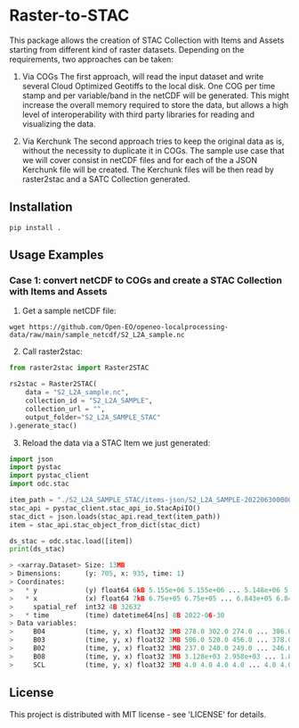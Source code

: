 # Raster-to-STAC  
This package allows the creation of STAC Collection with Items and Assets starting from different kind of raster datasets.
Depending on the requirements, two approaches can be taken:

1. Via COGs
The first approach, will read the input dataset and write several Cloud Optimized Geotiffs to the local disk. One COG per time stamp and per variable/band in the netCDF will be generated. This might increase the overall memory required to store the data, but allows a high level of interoperability with third party libraries for reading and visualizing the data.

2. Via Kerchunk
The second approach tries to keep the original data as is, without the necessity to duplicate it in COGs. The sample use case that we will cover consist in netCDF files and for each of the a JSON Kerchunk file will be created. The Kerchunk files will be then read by raster2stac and a SATC Collection generated.

## Installation

```
pip install .
```

## Usage Examples

### Case 1: convert netCDF to COGs and create a STAC Collection with Items and Assets

1. Get a sample netCDF file:
```
wget https://github.com/Open-EO/openeo-localprocessing-data/raw/main/sample_netcdf/S2_L2A_sample.nc
```
2. Call raster2stac:

```python
from raster2stac import Raster2STAC

rs2stac = Raster2STAC(
    data = "S2_L2A_sample.nc",
    collection_id = "S2_L2A_SAMPLE",
    collection_url = "",
    output_folder="S2_L2A_SAMPLE_STAC"
).generate_stac()
```

3. Reload the data via a STAC Item we just generated:
```python
import json
import pystac
import pystac_client
import odc.stac

item_path = "./S2_L2A_SAMPLE_STAC/items-json/S2_L2A_SAMPLE-20220630000000.json"
stac_api = pystac_client.stac_api_io.StacApiIO()
stac_dict = json.loads(stac_api.read_text(item_path))
item = stac_api.stac_object_from_dict(stac_dict)

ds_stac = odc.stac.load([item])
print(ds_stac)

> <xarray.Dataset> Size: 13MB
> Dimensions:      (y: 705, x: 935, time: 1)
> Coordinates:
>   * y            (y) float64 6kB 5.155e+06 5.155e+06 ... 5.148e+06 5.148e+06
>   * x            (x) float64 7kB 6.75e+05 6.75e+05 ... 6.843e+05 6.843e+05
>     spatial_ref  int32 4B 32632
>   * time         (time) datetime64[ns] 8B 2022-06-30
> Data variables:
>     B04          (time, y, x) float32 3MB 278.0 302.0 274.0 ... 306.0 236.0
>     B03          (time, y, x) float32 3MB 506.0 520.0 456.0 ... 378.0 367.0
>     B02          (time, y, x) float32 3MB 237.0 240.0 249.0 ... 246.0 212.0
>     B08          (time, y, x) float32 3MB 3.128e+03 2.958e+03 ... 1.854e+03
>     SCL          (time, y, x) float32 3MB 4.0 4.0 4.0 4.0 ... 4.0 4.0 4.0 4.0

```


## License

This project is distributed with MIT license - see 'LICENSE' for details.